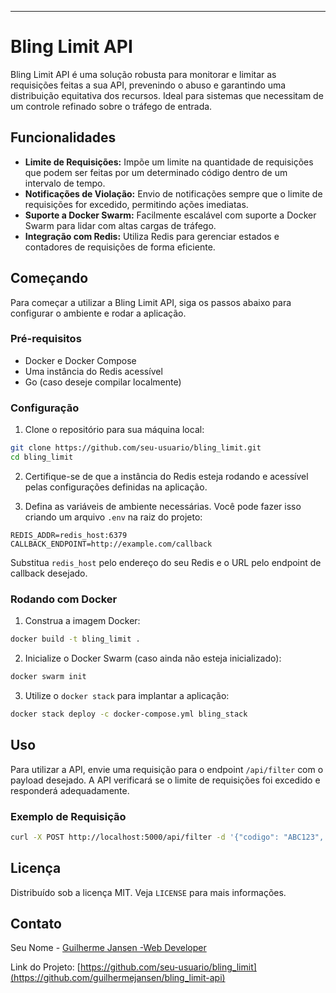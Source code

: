 ---

# Bling Limit API


Bling Limit API é uma solução robusta para monitorar e limitar as requisições feitas a sua API, prevenindo o abuso e garantindo uma distribuição equitativa dos recursos. Ideal para sistemas que necessitam de um controle refinado sobre o tráfego de entrada.

## Funcionalidades

- **Limite de Requisições:** Impõe um limite na quantidade de requisições que podem ser feitas por um determinado código dentro de um intervalo de tempo.
- **Notificações de Violação:** Envio de notificações sempre que o limite de requisições for excedido, permitindo ações imediatas.
- **Suporte a Docker Swarm:** Facilmente escalável com suporte a Docker Swarm para lidar com altas cargas de tráfego.
- **Integração com Redis:** Utiliza Redis para gerenciar estados e contadores de requisições de forma eficiente.

## Começando

Para começar a utilizar a Bling Limit API, siga os passos abaixo para configurar o ambiente e rodar a aplicação.

### Pré-requisitos

- Docker e Docker Compose
- Uma instância do Redis acessível
- Go (caso deseje compilar localmente)

### Configuração

1. Clone o repositório para sua máquina local:

```bash
git clone https://github.com/seu-usuario/bling_limit.git
cd bling_limit
```

2. Certifique-se de que a instância do Redis esteja rodando e acessível pelas configurações definidas na aplicação.

3. Defina as variáveis de ambiente necessárias. Você pode fazer isso criando um arquivo `.env` na raiz do projeto:

```
REDIS_ADDR=redis_host:6379
CALLBACK_ENDPOINT=http://example.com/callback
```

Substitua `redis_host` pelo endereço do seu Redis e o URL pelo endpoint de callback desejado.

### Rodando com Docker

1. Construa a imagem Docker:

```bash
docker build -t bling_limit .
```

2. Inicialize o Docker Swarm (caso ainda não esteja inicializado):

```bash
docker swarm init
```

3. Utilize o `docker stack` para implantar a aplicação:

```bash
docker stack deploy -c docker-compose.yml bling_stack
```

## Uso

Para utilizar a API, envie uma requisição para o endpoint `/api/filter` com o payload desejado. A API verificará se o limite de requisições foi excedido e responderá adequadamente.

### Exemplo de Requisição

```bash
curl -X POST http://localhost:5000/api/filter -d '{"codigo": "ABC123", "outrosDados": "valor"}'
```

## Licença

Distribuído sob a licença MIT. Veja `LICENSE` para mais informações.

## Contato

Seu Nome - [Guilherme Jansen -Web Developer](https://guilhermejansen.com.br)

Link do Projeto: [https://github.com/seu-usuario/bling_limit](https://github.com/guilhermejansen/bling_limit-api)
